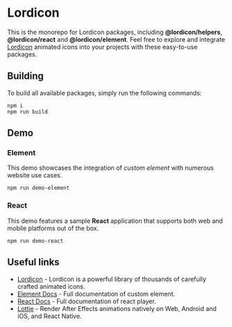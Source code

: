 # Lordicon

This is the monorepo for Lordicon packages, including __@lordicon/helpers__, __@lordicon/react__ and __@lordicon/element__. 
Feel free to explore and integrate [Lordicon](https://lordicon.com/) animated icons into your projects with these easy-to-use packages.

## Building

To build all available packages, simply run the following commands:

```
npm i
npm run build
```

## Demo

### Element

This demo showcases the integration of _custom element_ with numerous website use cases.

```
npm run demo-element
```

### React

This demo features a sample __React__ application that supports both web and mobile platforms out of the box.

```
npm run demo-react
```

## Useful links

- [Lordicon](https://lordicon.com/) - Lordicon is a powerful library of
  thousands of carefully crafted animated icons.
- [Element Docs](https://element.lordicon.com/) - Full documentation of custom
  element.
- [React Docs](https://react.lordicon.com/) - Full documentation of react player.
- [Lottie](http://airbnb.io/lottie) - Render After Effects animations natively
  on Web, Android and iOS, and React Native.